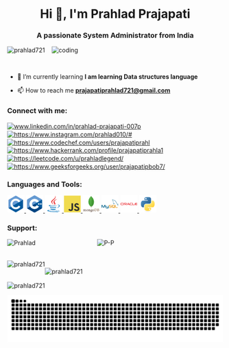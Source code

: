 <h1 align="center">Hi 👋, I'm Prahlad Prajapati</h1>
<h3 align="center">A passionate System Administrator from India</h3>

<img align="right" alt="coding" width="400" src="https://user-images.githubusercontent.com/55389276/140866485-8fb1c876-9a8f-4d6a-98dc-08c4981eaf70.gif" >

<p align="left"> <img src="https://komarev.com/ghpvc/?username=prahlad721&label=Profile%20views&color=0e75b6&style=flat" alt="prahlad721" /> </p>

<p align="left"> <a href="https://twitter.com/" target="blank"><img src="https://img.shields.io/twitter/follow/?logo=twitter&style=for-the-badge" alt="" /></a> </p>

- 🌱 I’m currently learning **I am learning Data structures language**

- 📫 How to reach me **prajapatiprahlad721@gmail.com**

<h3 align="left">Connect with me:</h3>
<p align="left">
<a href="https://linkedin.com/in/www.linkedin.com/in/prahlad-prajapati-007p" target="blank"><img align="center" src="https://raw.githubusercontent.com/rahuldkjain/github-profile-readme-generator/master/src/images/icons/Social/linked-in-alt.svg" alt="www.linkedin.com/in/prahlad-prajapati-007p" height="30" width="40" /></a>
<a href="https://instagram.com/https://www.instagram.com/prahlad010/#" target="blank"><img align="center" src="https://raw.githubusercontent.com/rahuldkjain/github-profile-readme-generator/master/src/images/icons/Social/instagram.svg" alt="https://www.instagram.com/prahlad010/#" height="30" width="40" /></a>
<a href="https://www.codechef.com/users/https://www.codechef.com/users/prajapatiprahl" target="blank"><img align="center" src="https://cdn.jsdelivr.net/npm/simple-icons@3.1.0/icons/codechef.svg" alt="https://www.codechef.com/users/prajapatiprahl" height="30" width="40" /></a>
<a href="https://www.hackerrank.com/https://www.hackerrank.com/profile/prajapatiprahla1" target="blank"><img align="center" src="https://raw.githubusercontent.com/rahuldkjain/github-profile-readme-generator/master/src/images/icons/Social/hackerrank.svg" alt="https://www.hackerrank.com/profile/prajapatiprahla1" height="30" width="40" /></a>
<a href="https://www.leetcode.com/https://leetcode.com/u/prahladlegend/" target="blank"><img align="center" src="https://raw.githubusercontent.com/rahuldkjain/github-profile-readme-generator/master/src/images/icons/Social/leet-code.svg" alt="https://leetcode.com/u/prahladlegend/" height="30" width="40" /></a>
<a href="https://auth.geeksforgeeks.org/user/https://www.geeksforgeeks.org/user/prajapatipbob7/" target="blank"><img align="center" src="https://raw.githubusercontent.com/rahuldkjain/github-profile-readme-generator/master/src/images/icons/Social/geeks-for-geeks.svg" alt="https://www.geeksforgeeks.org/user/prajapatipbob7/" height="30" width="40" /></a>
</p>

<h3 align="left">Languages and Tools:</h3>
<p align="left"> <a href="https://www.cprogramming.com/" target="_blank" rel="noreferrer"> <img src="https://raw.githubusercontent.com/devicons/devicon/master/icons/c/c-original.svg" alt="c" width="40" height="40"/> </a> <a href="https://www.w3schools.com/cpp/" target="_blank" rel="noreferrer"> <img src="https://raw.githubusercontent.com/devicons/devicon/master/icons/cplusplus/cplusplus-original.svg" alt="cplusplus" width="40" height="40"/> </a> <a href="https://www.java.com" target="_blank" rel="noreferrer"> <img src="https://raw.githubusercontent.com/devicons/devicon/master/icons/java/java-original.svg" alt="java" width="40" height="40"/> </a> <a href="https://developer.mozilla.org/en-US/docs/Web/JavaScript" target="_blank" rel="noreferrer"> <img src="https://raw.githubusercontent.com/devicons/devicon/master/icons/javascript/javascript-original.svg" alt="javascript" width="40" height="40"/> </a> <a href="https://www.mongodb.com/" target="_blank" rel="noreferrer"> <img src="https://raw.githubusercontent.com/devicons/devicon/master/icons/mongodb/mongodb-original-wordmark.svg" alt="mongodb" width="40" height="40"/> </a> <a href="https://www.mysql.com/" target="_blank" rel="noreferrer"> <img src="https://raw.githubusercontent.com/devicons/devicon/master/icons/mysql/mysql-original-wordmark.svg" alt="mysql" width="40" height="40"/> </a> <a href="https://www.oracle.com/" target="_blank" rel="noreferrer"> <img src="https://raw.githubusercontent.com/devicons/devicon/master/icons/oracle/oracle-original.svg" alt="oracle" width="40" height="40"/> </a> <a href="https://www.python.org" target="_blank" rel="noreferrer"> <img src="https://raw.githubusercontent.com/devicons/devicon/master/icons/python/python-original.svg" alt="python" width="40" height="40"/> </a> </p>

<h3 align="left">Support:</h3>
<p><a href="https://www.buymeacoffee.com/Prahlad"> <img align="left" src="https://cdn.buymeacoffee.com/buttons/v2/default-yellow.png" height="50" width="210" alt="Prahlad" /></a><a href="https://ko-fi.com/P-P"> <img align="left" src="https://cdn.ko-fi.com/cdn/kofi3.png?v=3" height="50" width="210" alt="P-P" /></a></p><br><br>

<p><img align="left" src="https://github-readme-stats.vercel.app/api/top-langs?username=prahlad721&show_icons=true&locale=en&layout=compact" alt="prahlad721" /></p>

<p>&nbsp;<img align="center" src="https://github-readme-stats.vercel.app/api?username=prahlad721&show_icons=true&locale=en" alt="prahlad721" /></p>

<p><img align="center" src="https://github-readme-streak-stats.herokuapp.com/?user=prahlad721&" alt="prahlad721" /></p>


<img alt="GitHub Snake" src="https://raw.githubusercontent.com/Prahlad721/Prahlad721/output/github-contribution-grid-snake.svg" />
